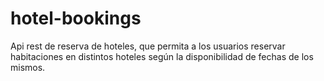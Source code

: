 # hotel-bookings
Api rest de reserva de hoteles, que permita a los usuarios reservar habitaciones en distintos hoteles según la disponibilidad de fechas de los mismos.
